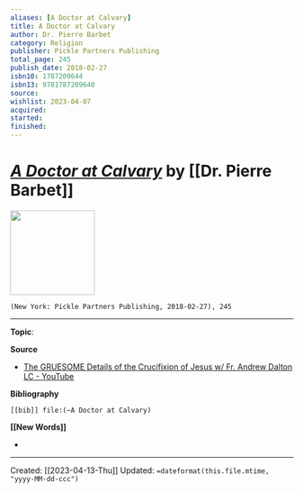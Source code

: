 ```yaml
---
aliases: [A Doctor at Calvary]
title: A Doctor at Calvary
author: Dr. Pierre Barbet
category: Religion
publisher: Pickle Partners Publishing
total_page: 245
publish_date: 2018-02-27
isbn10: 1787209644
isbn13: 9781787209640
source: 
wishlist: 2023-04-07
acquired: 
started: 
finished: 
---
```

# *[A Doctor at Calvary]()* by [[Dr. Pierre Barbet]]

<img src="http://books.google.com/books/content?id=HTxODwAAQBAJ&printsec=frontcover&img=1&zoom=1&edge=curl&source=gbs_api" width=150>

`(New York: Pickle Partners Publishing, 2018-02-27), 245`



--- 
**Topic**: 

**Source**
- [The GRUESOME Details of the Crucifixion of Jesus w/ Fr. Andrew Dalton LC - YouTube](https://www.youtube.com/watch?v=--kS2cZaDQQ)

**Bibliography**

```query
[[bib]] file:(~A Doctor at Calvary)
```
 

**[[New Words]]**

- 

---
Created: [[2023-04-13-Thu]]
Updated: `=dateformat(this.file.mtime, "yyyy-MM-dd-ccc")`